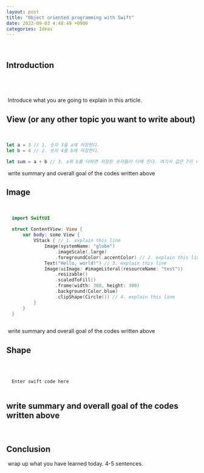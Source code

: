 ```yaml
---
layout: post
title: "Object oriented programming with Swift"
date: 2022-09-03 4:48:49 +0900
categories: Ideas
---
```

​
## Introduction
​
---
​
Introduce what you are going to explain in this article.
​
## View (or any other topic you want to write about)
​
```swift
let a = 3 // 1. 숫자 3을 a에 저장한다.
let b = 4 // 2. 숫자 4를 b에 저장한다.

let sum = a + b // 3. a와 b를 더하면 저장된 숫자들이 더해 진다. 여기서 값은 7이 나온다.
```
​
write summary and overall goal of the codes written above
​
## Image
​
```swift
  import SwiftUI
​
  struct ContentView: View {
      var body: some View {
          VStack { // 1. explain this line
              Image(systemName: "globe")
                  .imageScale(.large)
                  .foregroundColor(.accentColor) // 2. explain this line
              Text("Hello, world!") // 3. explain this line
              Image(uiImage: #imageLiteral(resourceName: "test"))
                  .resizable()
                  .scaledToFill()
                  .frame(width: 300, height: 300)
                  .background(Color.blue)
                  .clipShape(Circle()) // 4. explain this line
          }
      }
  }
​
```
​
write summary and overall goal of the codes written above
​
## Shape
​
```swift
​
  Enter swift code here
​
```
​
write summary and overall goal of the codes written above
​
---
​
## Conclusion
​
wrap up what you have learned today. 4-5 sentences.